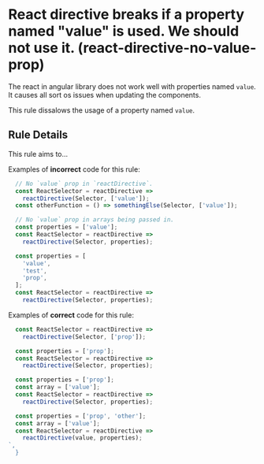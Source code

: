 # React directive breaks if a property named &#34;value&#34; is used. We should not use it. (react-directive-no-value-prop)

The react in angular library does not work well with properties named `value`. It causes all sort os issues when updating the components.

This rule dissalows the usage of a property named `value`.


## Rule Details

This rule aims to...

Examples of **incorrect** code for this rule:

```js
  // No `value` prop in `reactDirective`.
  const ReactSelector = reactDirective =>
    reactDirective(Selector, ['value']);
  const otherFunction = () => somethingElse(Selector, ['value']);

  // No `value` prop in arrays being passed in.
  const properties = ['value'];
  const ReactSelector = reactDirective =>
    reactDirective(Selector, properties);

  const properties = [
    'value',
    'test',
    'prop',
  ];
  const ReactSelector = reactDirective =>
    reactDirective(Selector, properties);

```

Examples of **correct** code for this rule:

```js
  const ReactSelector = reactDirective =>
    reactDirective(Selector, ['prop']);

  const properties = ['prop'];
  const ReactSelector = reactDirective =>
    reactDirective(Selector, properties);

  const properties = ['prop'];
  const array = ['value'];
  const ReactSelector = reactDirective =>
    reactDirective(Selector, properties);

  const properties = ['prop', 'other'];
  const array = ['value'];
  const ReactSelector = reactDirective =>
    reactDirective(value, properties);
`,
  }

```
